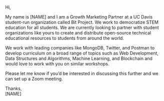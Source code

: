 Hi,

My name is [NAME] and I am a Growth Marketing Partner at a UC Davis student-run organization called Bit Project. We work to democratize STEM education for all students. We are currently looking to partner with student organizations like yours to create and distribute open-source technical educational resources to students from around the world.

We work with leading companies like MongoDB, Twitter, and Postman to develop curriculum on a broad range of topics such as Web Development, Data Structures and Algorithms, Machine Learning, and Blockchain and would love to work with you on similar workshops.

Please let me know if you’d be interested in discussing this further and we can set up a Zoom meeting.

Thanks,  
[NAME]
